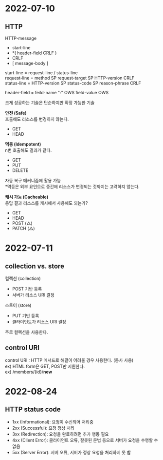 # 2022-07-10
## HTTP

HTTP-message
- start-line
- *( header-field CRLF )
- CRLF
- [ message-body ]

start-line = request-line / status-line  
request-line = method SP request-target SP HTTP-version CRLF  
status-line = HTTP-version SP status-code SP reason-phrase CRLF  

header-field = feild-name ":" OWS field-value OWS  

크게 성공하는 기술은 단순하지만 확장 가능한 기술

**안전 (Safe)**  
호출해도 리소스를 변경하지 않는다.  
- GET
- HEAD

**멱등 (Idempotent)**  
n번 호출해도 결과가 같다.  
- GET
- PUT
- DELETE

자동 복구 메커니즘에 활용 가능  
*멱등은 외부 요인으로 중간에 리소스가 변경되는 것까지는 고려하지 않는다.

**캐시 가능 (Cacheable)**  
응답 결과 리소스를 캐시해서 사용해도 되는가?  
- GET
- HEAD
- POST (△)
- PATCH (△)

# 2022-07-11
## collection vs. store
컬렉션 (collection)  
- POST 기반 등록
- 서버가 리소스 URI 결정

스토어 (store)  
- PUT 기반 등록
- 클라이언트가 리소스 URI 결정

주로 컬렉션을 사용한다.

## control URI
control URI : HTTP 메서드로 해결이 어려울 경우 사용한다. (동사 사용)  
ex) HTML form은 GET, POST만 지원한다.  
ex) /members/{id}/**new**  

# 2022-08-24
## HTTP status code
- 1xx (Informational): 요청이 수신되어 처리중
- 2xx (Successful): 요청 정상 처리
- 3xx (Redirection): 요청을 완료하려면 추가 행동 필요
- 4xx (Client Error): 클라이언트 오류, 잘못된 문법 등으로 서버가 요청을 수행할 수 없음
- 5xx (Server Error): 서버 오류, 서버가 정상 요청을 처리하지 못 함
